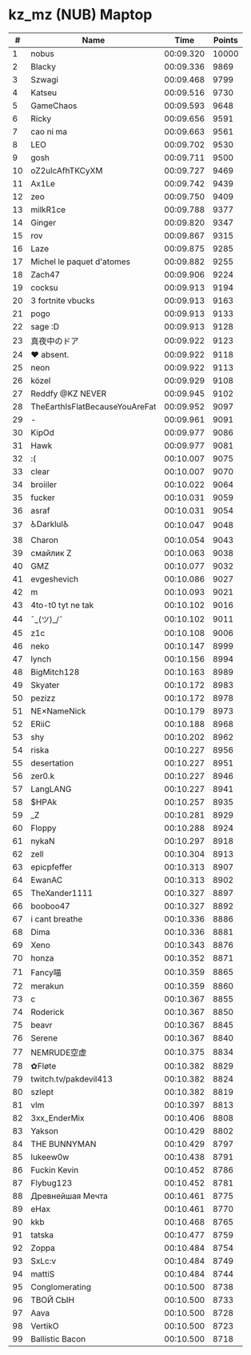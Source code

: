 # kz_mz (NUB) Maptop

|  # | Name | Time | Points |
|-------------- | -------------- | -------------- | -------------- | 
| 1 | nobus | 00:09.320 | 10000 | 
| 2 | Blacky | 00:09.336 | 9869 | 
| 3 | Szwagi | 00:09.468 | 9799 | 
| 4 | Katseu | 00:09.516 | 9730 | 
| 5 | GameChaos | 00:09.593 | 9648 | 
| 6 | Ricky | 00:09.656 | 9591 | 
| 7 | cao ni ma | 00:09.663 | 9561 | 
| 8 | LEO | 00:09.702 | 9530 | 
| 9 | gosh | 00:09.711 | 9500 | 
| 10 | oZ2ulcAfhTKCyXM | 00:09.727 | 9469 | 
| 11 | Ax1Le | 00:09.742 | 9439 | 
| 12 | zeo | 00:09.750 | 9409 | 
| 13 | milkR1ce | 00:09.788 | 9377 | 
| 14 | Ginger | 00:09.820 | 9347 | 
| 15 | rov | 00:09.867 | 9315 | 
| 16 | Laze | 00:09.875 | 9285 | 
| 17 | Michel le paquet d'atomes | 00:09.882 | 9255 | 
| 18 | Zach47 | 00:09.906 | 9224 | 
| 19 | cocksu | 00:09.913 | 9194 | 
| 20 | 3 fortnite vbucks | 00:09.913 | 9163 | 
| 21 | pogo | 00:09.913 | 9133 | 
| 22 | sage :D | 00:09.913 | 9128 | 
| 23 | 真夜中のドア | 00:09.922 | 9123 | 
| 24 | ♥ absent. | 00:09.922 | 9118 | 
| 25 | neon | 00:09.922 | 9113 | 
| 26 | közel | 00:09.929 | 9108 | 
| 27 | Reddfy @KZ NEVER | 00:09.945 | 9102 | 
| 28 | TheEarthIsFlatBecauseYouAreFat | 00:09.952 | 9097 | 
| 29 | - | 00:09.961 | 9091 | 
| 30 | KipOd | 00:09.977 | 9086 | 
| 31 | Hawk | 00:09.977 | 9081 | 
| 32 | :( | 00:10.007 | 9075 | 
| 33 | clear | 00:10.007 | 9070 | 
| 34 | broiiler | 00:10.022 | 9064 | 
| 35 | fucker | 00:10.031 | 9059 | 
| 36 | asraf | 00:10.031 | 9054 | 
| 37 | ♿Darklul♿ | 00:10.047 | 9048 | 
| 38 | Charon | 00:10.054 | 9043 | 
| 39 | смайлик Z | 00:10.063 | 9038 | 
| 40 | GMZ | 00:10.077 | 9032 | 
| 41 | evgeshevich | 00:10.086 | 9027 | 
| 42 | m | 00:10.093 | 9021 | 
| 43 | 4to-t0 tyt ne tak | 00:10.102 | 9016 | 
| 44 | ¯\_(ツ)_/¯ | 00:10.102 | 9011 | 
| 45 | z1c | 00:10.108 | 9006 | 
| 46 | neko | 00:10.147 | 8999 | 
| 47 | lynch | 00:10.156 | 8994 | 
| 48 | BigMitch128 | 00:10.163 | 8989 | 
| 49 | Skyater | 00:10.172 | 8983 | 
| 50 | pezizz | 00:10.172 | 8978 | 
| 51 | NE×NameNick | 00:10.179 | 8973 | 
| 52 | ERiiC | 00:10.188 | 8968 | 
| 53 | shy | 00:10.202 | 8962 | 
| 54 | riska | 00:10.227 | 8956 | 
| 55 | desertation | 00:10.227 | 8951 | 
| 56 | zer0.k | 00:10.227 | 8946 | 
| 57 | LangLANG | 00:10.227 | 8941 | 
| 58 | $HРAk | 00:10.257 | 8935 | 
| 59 | _Z | 00:10.281 | 8929 | 
| 60 | Floppy | 00:10.288 | 8924 | 
| 61 | nykaN | 00:10.297 | 8918 | 
| 62 | zell | 00:10.304 | 8913 | 
| 63 | epicpfeffer | 00:10.313 | 8907 | 
| 64 | EwanAC | 00:10.313 | 8902 | 
| 65 | TheXander1111 | 00:10.327 | 8897 | 
| 66 | booboo47 | 00:10.327 | 8892 | 
| 67 | i cant breathe | 00:10.336 | 8886 | 
| 68 | Dima | 00:10.336 | 8881 | 
| 69 | Xeno | 00:10.343 | 8876 | 
| 70 | honza | 00:10.352 | 8871 | 
| 71 | Fancy喵 | 00:10.359 | 8865 | 
| 72 | merakun | 00:10.359 | 8860 | 
| 73 | c | 00:10.367 | 8855 | 
| 74 | Roderick | 00:10.367 | 8850 | 
| 75 | beavr | 00:10.367 | 8845 | 
| 76 | Serene | 00:10.367 | 8840 | 
| 77 | NEMRUDE空虚 | 00:10.375 | 8834 | 
| 78 | ✿Fløte | 00:10.382 | 8829 | 
| 79 | twitch.tv/pakdevil413 | 00:10.382 | 8824 | 
| 80 | szlept | 00:10.382 | 8819 | 
| 81 | vlm | 00:10.397 | 8813 | 
| 82 | 3xx_EnderMix | 00:10.406 | 8808 | 
| 83 | Yakson | 00:10.429 | 8802 | 
| 84 | THE BUNNYMAN | 00:10.429 | 8797 | 
| 85 | lukeew0w | 00:10.438 | 8791 | 
| 86 | Fuckin Kevin | 00:10.452 | 8786 | 
| 87 | Flybug123 | 00:10.452 | 8781 | 
| 88 | Древнейшая Мечта | 00:10.461 | 8775 | 
| 89 | eHax | 00:10.461 | 8770 | 
| 90 | kkb | 00:10.468 | 8765 | 
| 91 | tatska | 00:10.477 | 8759 | 
| 92 | Zoppa | 00:10.484 | 8754 | 
| 93 | SxLc:v | 00:10.484 | 8749 | 
| 94 | mattiS | 00:10.484 | 8744 | 
| 95 | Conglomerating | 00:10.500 | 8738 | 
| 96 | ТВОЙ СЫН | 00:10.500 | 8733 | 
| 97 | Aava | 00:10.500 | 8728 | 
| 98 | VertikO | 00:10.500 | 8723 | 
| 99 | Ballistic Bacon | 00:10.500 | 8718 | 

